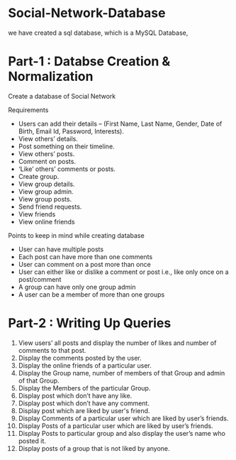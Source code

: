 # Social-Network-Database

we have created a sql database, which is a MySQL Database, 
# Part-1 : Databse Creation & Normalization

Create a database of Social Network

Requirements

* Users can add their details – (First Name, Last Name, Gender, Date of Birth, Email Id,
Password, Interests).
* View others’ details.
* Post something on their timeline.
* View others’ posts.
* Comment on posts.
* ‘Like’ others’ comments or posts.
* Create group.
* View group details.
* View group admin.
* View group posts.
* Send friend requests.
* View friends
* View online friends

Points to keep in mind while creating database
* User can have multiple posts
* Each post can have more than one comments
* User can comment on a post more than once
* User can either like or dislike a comment or post i.e., like only once on a
post/comment
* A group can have only one group admin
* A user can be a member of more than one groups 

# Part-2 : Writing Up Queries 

1. View users’ all posts and display the number of likes and number of comments to that
post.
2. Display the comments posted by the user.
3. Display the online friends of a particular user.
4. Display the Group name, number of members of that Group and admin of that
Group.
5. Display the Members of the particular Group.
6. Display post which don’t have any like.
7. Display post which don’t have any comment.
8. Display post which are liked by user's friend.
9. Display Comments of a particular user which are liked by user’s friends.
10. Display Posts of a particular user which are liked by user’s friends.
11. Display Posts to particular group and also display the user’s name who posted it.
12. Display posts of a group that is not liked by anyone. 
